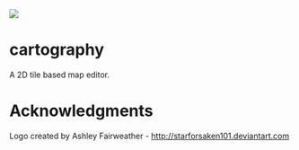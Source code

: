 <img src="https://raw.github.com/spectrumbranch/cartography/master/images/cartography.png" />

cartography
===========

A 2D tile based map editor.


Acknowledgments
===============

Logo created by Ashley Fairweather - http://starforsaken101.deviantart.com